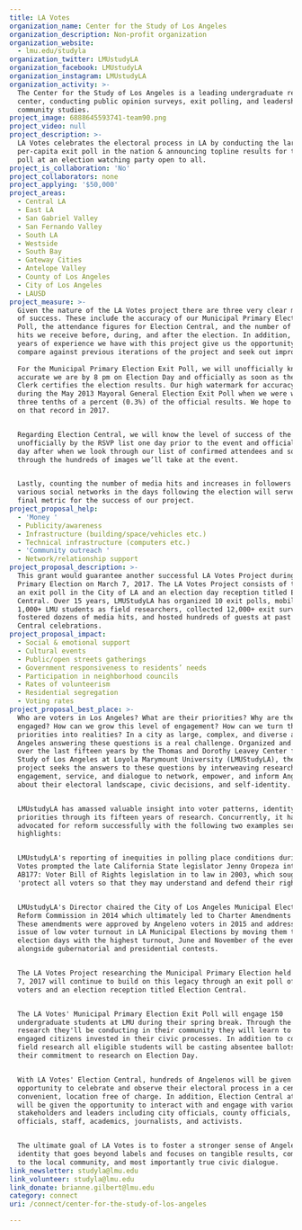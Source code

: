 ```yaml
---
title: LA Votes
organization_name: Center for the Study of Los Angeles
organization_description: Non-profit organization
organization_website:
  - lmu.edu/studyla
organization_twitter: LMUstudyLA
organization_facebook: LMUstudyLA
organization_instagram: LMUstudyLA
organization_activity: >-
  The Center for the Study of Los Angeles is a leading undergraduate research
  center, conducting public opinion surveys, exit polling, and leadership and
  community studies.
project_image: 6888645593741-team90.png
project_video: null
project_description: >-
  LA Votes celebrates the electoral process in LA by conducting the largest
  per-capita exit poll in the nation & announcing topline results for this exit
  poll at an election watching party open to all.
project_is_collaboration: 'No'
project_collaborators: none
project_applying: '$50,000'
project_areas:
  - Central LA
  - East LA
  - San Gabriel Valley
  - San Fernando Valley
  - South LA
  - Westside
  - South Bay
  - Gateway Cities
  - Antelope Valley
  - County of Los Angeles
  - City of Los Angeles
  - LAUSD
project_measure: >-
  Given the nature of the LA Votes project there are three very clear measures
  of success. These include the accuracy of our Municipal Primary Election Exit
  Poll, the attendance figures for Election Central, and the number of media
  hits we receive before, during, and after the election. In addition, the 15
  years of experience we have with this project give us the opportunity to
  compare against previous iterations of the project and seek out improvements.
   
  For the Municipal Primary Election Exit Poll, we will unofficially know how
  accurate we are by 8 pm on Election Day and officially as soon as the LA City
  Clerk certifies the election results. Our high watermark for accuracy was
  during the May 2013 Mayoral General Election Exit Poll when we were within
  three tenths of a percent (0.3%) of the official results. We hope to improve
  on that record in 2017.


  Regarding Election Central, we will know the level of success of the event
  unofficially by the RSVP list one day prior to the event and officially the
  day after when we look through our list of confirmed attendees and sort
  through the hundreds of images we’ll take at the event. 


  Lastly, counting the number of media hits and increases in followers to our
  various social networks in the days following the election will serve as the
  final metric for the success of our project.
project_proposal_help:
  - 'Money '
  - Publicity/awareness
  - Infrastructure (building/space/vehicles etc.)
  - Technical infrastructure (computers etc.)
  - 'Community outreach '
  - Network/relationship support
project_proposal_description: >-
  This grant would guarantee another successful LA Votes Project during the LA
  Primary Election on March 7, 2017. The LA Votes Project consists of two parts:
  an exit poll in the City of LA and an election day reception titled Election
  Central. Over 15 years, LMUStudyLA has organized 10 exit polls, mobilized
  1,000+ LMU students as field researchers, collected 12,000+ exit surveys,
  fostered dozens of media hits, and hosted hundreds of guests at past Election
  Central celebrations.
project_proposal_impact:
  - Social & emotional support
  - Cultural events
  - Public/open streets gatherings
  - Government responsiveness to residents’ needs
  - Participation in neighborhood councils
  - Rates of volunteerism
  - Residential segregation
  - Voting rates
project_proposal_best_place: >-
  Who are voters in Los Angeles? What are their priorities? Why are they
  engaged? How can we grow this level of engagement? How can we turn their
  priorities into realities? In a city as large, complex, and diverse as Los
  Angeles answering these questions is a real challenge. Organized and executed
  over the last fifteen years by the Thomas and Dorothy Leavey Center for the
  Study of Los Angeles at Loyola Marymount University (LMUStudyLA), the LA Votes
  project seeks the answers to these questions by interweaving research, civic
  engagement, service, and dialogue to network, empower, and inform Angelenos
  about their electoral landscape, civic decisions, and self-identity. 


  LMUstudyLA has amassed valuable insight into voter patterns, identity, and
  priorities through its fifteen years of research. Concurrently, it has
  advocated for reform successfully with the following two examples serving as
  highlights:  


  LMUstudyLA's reporting of inequities in polling place conditions during LA
  Votes prompted the late California State legislator Jenny Oropeza into passing
  AB177: Voter Bill of Rights legislation in to law in 2003, which sought to
  'protect all voters so that they may understand and defend their rights.'


  LMUstudyLA's Director chaired the City of Los Angeles Municipal Elections
  Reform Commission in 2014 which ultimately led to Charter Amendments 1 & 2.
  These amendments were approved by Angeleno voters in 2015 and addressed the
  issue of low voter turnout in LA Municipal Elections by moving them to the
  election days with the highest turnout, June and November of the even years,
  alongside gubernatorial and presidential contests.


  The LA Votes Project researching the Municipal Primary Election held on March
  7, 2017 will continue to build on this legacy through an exit poll of LA
  voters and an election reception titled Election Central.


  The LA Votes' Municipal Primary Election Exit Poll will engage 150
  undergraduate students at LMU during their spring break. Through the field
  research they'll be conducting in their community they will learn to become
  engaged citizens invested in their civic processes. In addition to conducting
  field research all eligible students will be casting absentee ballots given
  their commitment to research on Election Day. 


  With LA Votes' Election Central, hundreds of Angelenos will be given the
  opportunity to celebrate and observe their electoral process in a centralized,
  convenient, location free of charge. In addition, Election Central attendees
  will be given the opportunity to interact with and engage with various civic
  stakeholders and leaders including city officials, county officials, elected
  officials, staff, academics, journalists, and activists. 


  The ultimate goal of LA Votes is to foster a stronger sense of Angeleno
  identity that goes beyond labels and focuses on tangible results, commitment
  to the local community, and most importantly true civic dialogue.
link_newsletter: studyla@lmu.edu
link_volunteer: studyla@lmu.edu
link_donate: brianne.gilbert@lmu.edu
category: connect
uri: /connect/center-for-the-study-of-los-angeles

---
```


